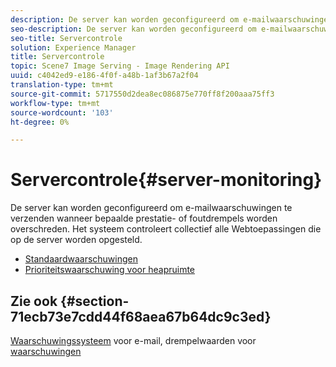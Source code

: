 ```yaml
---
description: De server kan worden geconfigureerd om e-mailwaarschuwingen te verzenden wanneer bepaalde prestatie- of foutdrempels worden overschreden. Het systeem controleert collectief alle Webtoepassingen die op de server worden opgesteld.
seo-description: De server kan worden geconfigureerd om e-mailwaarschuwingen te verzenden wanneer bepaalde prestatie- of foutdrempels worden overschreden. Het systeem controleert collectief alle Webtoepassingen die op de server worden opgesteld.
seo-title: Servercontrole
solution: Experience Manager
title: Servercontrole
topic: Scene7 Image Serving - Image Rendering API
uuid: c4042ed9-e186-4f0f-a48b-1af3b67a2f04
translation-type: tm+mt
source-git-commit: 5717550d2dea8ec086875e770ff8f200aaa75ff3
workflow-type: tm+mt
source-wordcount: '103'
ht-degree: 0%

---
```



# Servercontrole{#server-monitoring}

De server kan worden geconfigureerd om e-mailwaarschuwingen te verzenden wanneer bepaalde prestatie- of foutdrempels worden overschreden. Het systeem controleert collectief alle Webtoepassingen die op de server worden opgesteld.

* [Standaardwaarschuwingen](r-standard-alerts.md)
* [Prioriteitswaarschuwing voor heapruimte](c-heap-space-priority-alert.md)

## Zie ook {#section-71ecb73e7cdd44f68aea67b64dc9c3ed}

[Waarschuwingssysteem](../../../../is-api/image-serving-api-ref/c-configuration-and-administration/c-server-settings/r-monitoring-and-alerting-system.md#reference-4b604b5f8b014ecca89cf55d8ebb2d39) voor e-mail, drempelwaarden voor  [waarschuwingen](../../../../is-api/image-serving-api-ref/c-configuration-and-administration/c-server-settings/r-alert-thresholds.md#reference-a77d3f92f456419a878bf18782d38922)
